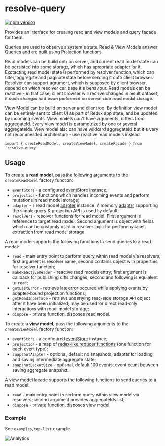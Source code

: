 # **resolve-query**
[![npm version](https://badge.fury.io/js/resolve-query.svg)](https://badge.fury.io/js/resolve-query)

Provides an interface for creating read and view models and query facade for them. 

Queries are used to observe a system's state. Read & View Models answer Queries and are built using Projection functions.

Read models can be build only on server, and current read model state can be persisted into some storage, which has apropriate adapter for it. Exctacting read model state is performed by resolver function, which can filter, aggregate and paginate state before sending it onto client browser. Resolver can support agrument, which is supposed by client browser, depend on which resolver can base it's behaviour. Read models can be reactive - in that case, client browser will recieve changes in result dataset, if such changes had been performed on server-side read model storage.

View Model can be build on server and client too. By definition view model can be entirely sent to client UI as part of Redux app state, and be updated by incoming events. View models can't have arguments, differs from aggregateId. Every view model is parametrized by one or several aggregateIds. 
View model also can have wildcard aggregateId, but it's very not recommended architecture - use reactive read models instead.

```
import { createReadModel, createViewModel, createFacade } from 'resolve-query'
```

## Usage
To create a **read model**, pass the following arguments to the `createReadModel` factory function:
* `eventStore` - a configured [eventStore](../resolve-es) instance;
* `projection` - functions which handles incoming events and perform mutations in read model storage; 
* `adapter` - a read model [adapter](../readmodel-adapters) instance. A memory [adapter](../readmodel-adapters/resolve-readmodel-memory) supporting the simple query & projection API is used by default;
* `resolvers` - resolver functions for read model. First argument is reference to target read model. Second argument is object with fields which can be customly used in resolver logic for perform dataset extraction from read model storage.

A read model supports the following functions to send queries to a read model:
* `read` - main entry point to perform query within read model via resolvers; first argument is resolver name, second contains object with properties for resolver function;
* `makeReactiveReader` - reactive read models entry; first argument is callback for publishing diffs changes, second and following is equialent to `read`;
* `getLastError` - retrieve last error occured while applying events by adapter-bound projection functions;
* `getReadInterface` - retrieve underlying read-side storage API object after it have been initialized; may be used for direct read-only interactions with read-model storage;
* `dispose` - private function, disposes read model.


To create a **view model**, pass the following arguments to the `createViewModel` factory function:
* `eventStore` - a configured [eventStore](../resolve-es) instance;
* `projection` - a map of [redux-like reducer functions](https://redux.js.org/docs/basics/Reducers.html) (one function for each event type);
* `snapshotAdapter` - optional, default no snapshots; adapter for loading and saving intermediate aggregate state;
* `snapshotBucketSize` - optional, default 100 events; event count between saving aggregate snapshot.

A view model facade supports the following functions to send queries to a read model:
* `read` - main entry point to perform query within view model via resolvers; second argument provides aggregateIds list;
* `dispose` - private function, disposes view model.


### Example
See `examples/top-list` example

![Analytics](https://ga-beacon.appspot.com/UA-118635726-1/packages-resolve-query-readme?pixel)
